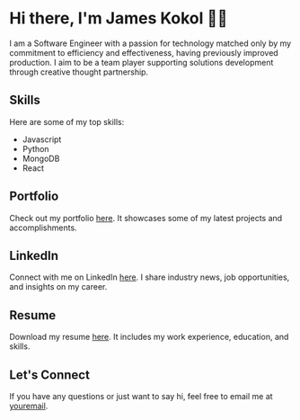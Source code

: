 # Hi there, I'm James Kokol 👋🏼

I am a Software Engineer with a passion for technology matched only by my commitment to efficiency and effectiveness, having previously improved production. I aim to be a team player supporting solutions development through creative thought partnership.

## Skills

Here are some of my top skills:

- Javascript
- Python
- MongoDB
- React


## Portfolio

Check out my portfolio [here](jameskokol.com). It showcases some of my latest projects and accomplishments.

## LinkedIn

Connect with me on LinkedIn [here](https://www.linkedin.com/in/jkokol/). I share industry news, job opportunities, and insights on my career.

## Resume

Download my resume [here](https://www.jameskokol.com/resume). It includes my work experience, education, and skills.

## Let's Connect

If you have any questions or just want to say hi, feel free to email me at [youremail](mailto:jameskokol2000@gmail.com).
